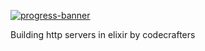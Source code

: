 [![progress-banner](https://backend.codecrafters.io/progress/http-server/8c8bd5ba-50fb-4c3c-98a3-851496b139df)](https://app.codecrafters.io/users/codecrafters-bot?r=2qF)

Building http servers in elixir by codecrafters